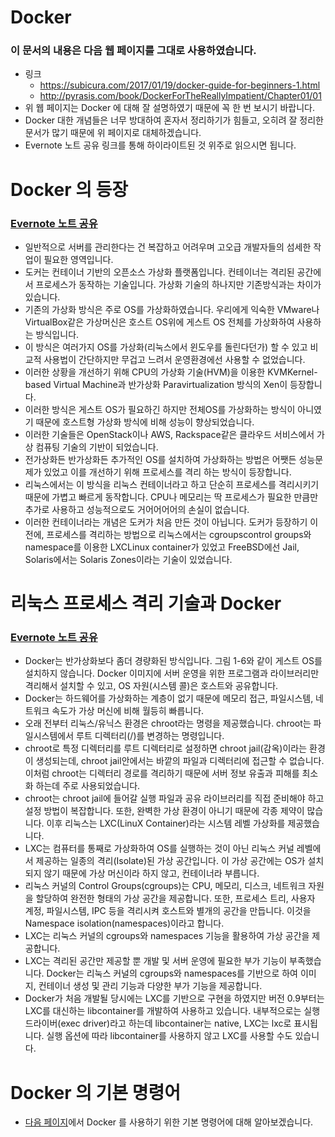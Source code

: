 # Docker

### 이 문서의 내용은 다음 웹 페이지를 그대로 사용하였습니다.

* 링크
  * https://subicura.com/2017/01/19/docker-guide-for-beginners-1.html
  * http://pyrasis.com/book/DockerForTheReallyImpatient/Chapter01/01
* 위 웹 페이지는 Docker 에 대해 잘 설명하였기 때문에 꼭 한 번 보시기 바랍니다.
* Docker 대한 개념들은 너무 방대하여 혼자서 정리하기가 힘들고, 오히려 잘 정리한 문서가 많기 때문에 위 페이지로 대체하겠습니다.
* Evernote 노트 공유 링크를 통해 하이라이트된 것 위주로 읽으시면 됩니다.

# Docker 의 등장

### [Evernote 노트 공유](https://www.evernote.com/l/AJBI1MggyH9Ac5tcj74cqL6hJrpLn3I7Phw/)

* 일반적으로 서버를 관리한다는 건 복잡하고 어려우며 고오급 개발자들의 섬세한 작업이 필요한 영역입니다.
* 도커는 컨테이너 기반의 오픈소스 가상화 플랫폼입니다. 컨테이너는 격리된 공간에서 프로세스가 동작하는 기술입니다. 가상화 기술의 하나지만 기존방식과는 차이가 있습니다.
* 기존의 가상화 방식은 주로 OS를 가상화하였습니다. 우리에게 익숙한 VMware나 VirtualBox같은 가상머신은 호스트 OS위에 게스트 OS 전체를 가상화하여 사용하는 방식입니다.  
* 이 방식은 여러가지 OS를 가상화(리눅스에서 윈도우를 돌린다던가) 할 수 있고 비교적 사용법이 간단하지만 무겁고 느려서 운영환경에선 사용할 수 없었습니다.  
* 이러한 상황을 개선하기 위해 CPU의 가상화 기술(HVM)을 이용한 KVMKernel-based Virtual Machine과 반가상화 Paravirtualization 방식의 Xen이 등장합니다.
* 이러한 방식은 게스트 OS가 필요하긴 하지만 전체OS를 가상화하는 방식이 아니였기 때문에 호스트형 가상화 방식에 비해 성능이 향상되었습니다. 
* 이러한 기술들은 OpenStack이나 AWS, Rackspace같은 클라우드 서비스에서 가상 컴퓨팅 기술의 기반이 되었습니다.
* 전가상화든 반가상화든 추가적인 OS를 설치하여 가상화하는 방법은 어쨋든 성능문제가 있었고 이를 개선하기 위해 프로세스를 격리 하는 방식이 등장합니다.
* 리눅스에서는 이 방식을 리눅스 컨테이너라고 하고 단순히 프로세스를 격리시키기 때문에 가볍고 빠르게 동작합니다. CPU나 메모리는 딱 프로세스가 필요한 만큼만 추가로 사용하고 성능적으로도 거어어어어의 손실이 없습니다.
* 이러한 컨테이너라는 개념은 도커가 처음 만든 것이 아닙니다. 도커가 등장하기 이전에, 프로세스를 격리하는 방법으로 리눅스에서는 cgroupscontrol groups와 namespace를 이용한 LXCLinux container가 있었고 FreeBSD에선 Jail, Solaris에서는 Solaris Zones이라는 기술이 있었습니다.

# 리눅스 프로세스 격리 기술과 Docker

### [Evernote 노트 공유](https://www.evernote.com/l/AJDqlAsDNN9KWpFY1GMsJgwmPu-ZpzW9qfM/)

* Docker는 반가상화보다 좀더 경량화된 방식입니다. 그림 1-6와 같이 게스트 OS를 설치하지 않습니다. Docker 이미지에 서버 운영을 위한 프로그램과 라이브러리만 격리해서 설치할 수 있고, OS 자원(시스템 콜)은 호스트와 공유합니다.
* Docker는 하드웨어를 가상화하는 계층이 없기 때문에 메모리 접근, 파일시스템, 네트워크 속도가 가상 머신에 비해 월등히 빠릅니다.
* 오래 전부터 리눅스/유닉스 환경은 chroot라는 명령을 제공했습니다. chroot는 파일시스템에서 루트 디렉터리(/)를 변경하는 명령입니다. 
* chroot로 특정 디렉터리를 루트 디렉터리로 설정하면 chroot jail(감옥)이라는 환경이 생성되는데, chroot jail안에서는 바깥의 파일과 디렉터리에 접근할 수 없습니다. 이처럼 chroot는 디렉터리 경로를 격리하기 때문에 서버 정보 유출과 피해를 최소화 하는데 주로 사용되었습니다.
* chroot는 chroot jail에 들어갈 실행 파일과 공유 라이브러리를 직접 준비해야 하고 설정 방법이 복잡합니다. 또한, 완벽한 가상 환경이 아니기 때문에 각종 제약이 많습니다. 이후 리눅스는 LXC(LinuX Container)라는 시스템 레벨 가상화를 제공했습니다.
* LXC는 컴퓨터를 통째로 가상화하여 OS를 실행하는 것이 아닌 리눅스 커널 레벨에서 제공하는 일종의 격리(Isolate)된 가상 공간입니다. 이 가상 공간에는 OS가 설치되지 않기 때문에 가상 머신이라 하지 않고, 컨테이너라 부릅니다.
* 리눅스 커널의 Control Groups(cgroups)는 CPU, 메모리, 디스크, 네트워크 자원을 할당하여 완전한 형태의 가상 공간을 제공합니다. 또한, 프로세스 트리, 사용자 계정, 파일시스템, IPC 등을 격리시켜 호스트와 별개의 공간을 만듭니다. 이것을 Namespace isolation(namespaces)이라고 합니다.
* LXC는 리눅스 커널의 cgroups와 namespaces 기능을 활용하여 가상 공간을 제공합니다.
* LXC는 격리된 공간만 제공할 뿐 개발 및 서버 운영에 필요한 부가 기능이 부족했습니다. Docker는 리눅스 커널의 cgroups와 namespaces를 기반으로 하여 이미지, 컨테이너 생성 및 관리 기능과 다양한 부가 기능을 제공합니다.
* Docker가 처음 개발될 당시에는 LXC를 기반으로 구현을 하였지만 버전 0.9부터는 LXC를 대신하는 libcontainer를 개발하여 사용하고 있습니다. 내부적으로는 실행 드라이버(exec driver)라고 하는데 libcontainer는 native, LXC는 lxc로 표시됩니다. 실행 옵션에 따라 libcontainer를 사용하지 않고 LXC를 사용할 수도 있습니다.

# Docker 의 기본 명령어

* [다음 페이지](Docker-Compose.md)에서 Docker 를 사용하기 위한 기본 명령어에 대해 알아보겠습니다.